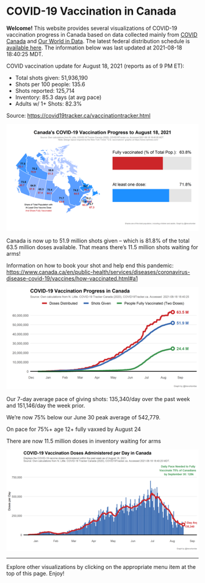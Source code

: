 COVID-19 Vaccination in Canada
==============================

**Welcome!** This website provides several visualizations of COVID-19
vaccination progress in Canada based on data collected mainly from
[COVID Canada](https://covid19tracker.ca/vaccinationtracker.html) and
[Our World in Data](https://ourworldindata.org/covid-vaccinations). The
latest federal distribution schedule is [available
here](https://www.canada.ca/en/public-health/services/diseases/2019-novel-coronavirus-infection/prevention-risks/covid-19-vaccine-treatment/vaccine-rollout.html).
The information below was last updated at 2021-08-18 18:40:25 MDT.

COVID vaccination update for August 18, 2021 (reports as of 9 PM ET):

-   Total shots given: 51,936,190
-   Shots per 100 people: 135.6
-   Shots reported: 125,714
-   Inventory: 85.3 days (at avg pace)
-   Adults w/ 1+ Shots: 82.3%

Source:
<a href="https://covid19tracker.ca/vaccinationtracker.html" class="uri">https://covid19tracker.ca/vaccinationtracker.html</a>

![](Plots/plot_main.png)

Canada is now up to 51.9 million shots given – which is 81.8% of the
total 63.5 million doses available. That means there’s 11.5 million
shots waiting for arms!

Information on how to book your shot and help end this pandemic:
<a href="https://www.canada.ca/en/public-health/services/diseases/coronavirus-disease-covid-19/vaccines/how-vaccinated.html#a1" class="uri">https://www.canada.ca/en/public-health/services/diseases/coronavirus-disease-covid-19/vaccines/how-vaccinated.html#a1</a>

![](Plots/plot_total.png)

Our 7-day average pace of giving shots: 135,340/day over the past week
and 151,146/day the week prior.

We’re now 75% below our June 30 peak average of 542,779.

On pace for 75%+ age 12+ fully vaxxed by August 24

There are now 11.5 million doses in inventory waiting for arms

![](Plots/pace_national.png)

------------------------------------------------------------------------

Explore other visualizations by clicking on the appropriate menu item at
the top of this page. Enjoy!
